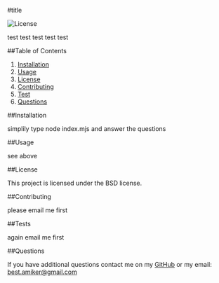 
#title

![License](https://img.shields.io/badge/License-BSD-blue.svg)

test test test test test

##Table of Contents
 
1. [Installation](#installation)
2. [Usage](#usage)
3. [License](#license)
4. [Contributing](#contributing)
5. [Test](#test)
6. [Questions](#questions)

##Installation

simplily type node index.mjs and answer the questions 

##Usage

see above

##License

This project is licensed under the BSD license.

##Contributing

please email me first

##Tests

again email me first

##Questions

If you have additional questions contact me on my [GitHub](https://api.github.com/users/amikerb) or my email: best.amiker@gmail.com

